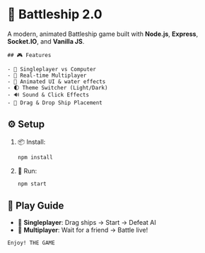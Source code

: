 
# 🚢 Battleship 2.0

A modern, animated Battleship game built with **Node.js**, **Express**, **Socket.IO**, and **Vanilla JS**.

```
## 🎮 Features

- 🤖 Singleplayer vs Computer  
- 👥 Real-time Multiplayer  
- 🌊 Animated UI & water effects  
- 🌓 Theme Switcher (Light/Dark)  
- 🔊 Sound & Click Effects  
- 🧲 Drag & Drop Ship Placement  
```

## ⚙️ Setup


1. 📦 Install:
   ```sh
   npm install
   ```
2. 🚀 Run:
   ```sh
   npm start
   ```

## 🧭 Play Guide

- 🔹 **Singleplayer**: Drag ships → Start → Defeat AI  
- 🔸 **Multiplayer**: Wait for a friend → Battle live!

```
Enjoy! THE GAME
